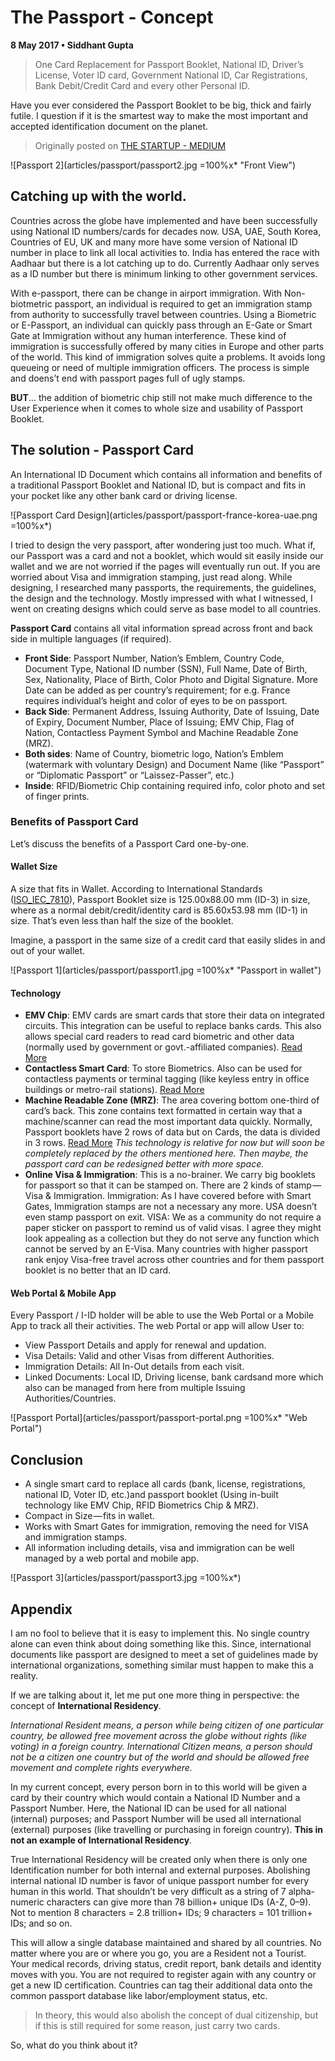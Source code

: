 # The Passport - Concept

**8 May 2017 • Siddhant Gupta**

> One Card Replacement for Passport Booklet, National ID, Driver’s License, Voter ID card, Government National ID, Car Registrations, Bank Debit/Credit Card and every other Personal ID.

Have you ever considered the Passport Booklet to be big, thick and fairly futile. I question if it is the smartest way to make the most important and accepted identification document on the planet.

> Originally posted on [THE STARTUP - MEDIUM](https://medium.com/swlh/the-passport-concept-b95c1d24e02e)

![Passport 2](articles/passport/passport2.jpg =100%x* "Front View")

## Catching up with the world.

Countries across the globe have implemented and have been successfully using National ID numbers/cards for decades now. USA, UAE, South Korea, Countries of EU, UK and many more have some version of National ID number in place to link all local activities to. India has entered the race with Aadhaar but there is a lot catching up to do. Currently Aadhaar only serves as a ID number but there is minimum linking to other government services.

With e-passport, there can be change in airport immigration. With Non-biotmetric passport, an individual is required to get an immigration stamp from authority to successfully travel between countries.
Using a Biometric or E-Passport, an individual can quickly pass through an E-Gate or Smart Gate at Immigration without any human interference. These kind of immigration is successfully offered by many cities in Europe and other parts of the world.
This kind of immigration solves quite a problems. It avoids long queueing or need of multiple immigration officers. The process is simple and doens’t end with passport pages full of ugly stamps.

**BUT**… the addition of biometric chip still not make much difference to the User Experience when it comes to whole size and usability of Passport Booklet.

## The solution - Passport Card
An International ID Document which contains all information and benefits of a traditional Passport Booklet and National ID, but is compact and fits in your pocket like any other bank card or driving license.

![Passport Card Design](articles/passport/passport-france-korea-uae.png =100%x*)

I tried to design the very passport, after wondering just too much. What if, our Passport was a card and not a booklet, which would sit easily inside our wallet and we are not worried if the pages will eventually run out. If you are worried about Visa and immigration stamping, just read along. While designing, I researched many passports, the requirements, the guidelines, the design and the technology. Mostly impressed with what I witnessed, I went on creating designs which could serve as base model to all countries.

**Passport Card** contains all vital information spread across front and back side in multiple languages (if required).

- **Front Side**: Passport Number, Nation’s Emblem, Country Code, Document Type, National ID number (SSN), Full Name, Date of Birth, Sex, Nationality, Place of Birth, Color Photo and Digital Signature. 
More Date can be added as per country’s requirement; for e.g. France requires individual’s height and color of eyes to be on passport.
- **Back Side**: Permanent Address, Issuing Authority, Date of Issuing, Date of Expiry, Document Number, Place of Issuing; EMV Chip, Flag of Nation, Contactless Payment Symbol and Machine Readable Zone (MRZ).
- **Both sides**: Name of Country, biometric logo, Nation’s Emblem (watermark with voluntary Design) and Document Name (like “Passport” or “Diplomatic Passport” or “Laissez-Passer”, etc.)
- **Inside**: RFID/Biometric Chip containing required info, color photo and set of finger prints.

### Benefits of Passport Card
Let’s discuss the benefits of a Passport Card one-by-one.

#### Wallet Size
A size that fits in Wallet. According to International Standards ([ISO\_IEC\_7810](https://en.wikipedia.org/wiki/ISO/IEC_7810)), Passport Booklet size is 125.00x88.00 mm (ID-3) in size, where as a normal debit/credit/identity card is 85.60x53.98 mm (ID-1) in size.
That’s even less than half the size of the booklet.

Imagine, a passport in the same size of a credit card that easily slides in and out of your wallet.

![Passport 1](articles/passport/passport1.jpg =100%x* "Passport in wallet")


#### Technology

- **EMV Chip**: EMV cards are smart cards that store their data on integrated circuits. This integration can be useful to replace banks cards. This also allows special card readers to read card biometric and other data (normally used by government or govt.-affiliated companies). [Read More](https://en.wikipedia.org/wiki/EMV)
- **Contactless Smart Card**: To store Biometrics. Also can be used for contactless payments or terminal tagging (like keyless entry in office buildings or metro-rail stations). [Read More](https://en.wikipedia.org/wiki/Contactless_smart_card)
- **Machine Readable Zone (MRZ)**: The area covering bottom one-third of card’s back. This zone contains text formatted in certain way that a machine/scanner can read the most important data quickly. Normally, Passport booklets have 2 rows of data but on Cards, the data is divided in 3 rows. [Read More](https://en.wikipedia.org/wiki/Machine-readable_passport)
	*This technology is relative for now but will soon be completely replaced by the others mentioned here. Then maybe, the passport card can be redesigned better with more space.*
- **Online Visa & Immigration**: This is a no-brainer. 
We carry big booklets for passport so that it can be stamped on. There are 2 kinds of stamp — Visa & Immigration.
Immigration: As I have covered before with Smart Gates, Immigration stamps are not a necessary any more. USA doesn’t even stamp passport on exit.
VISA: We as a community do not require a paper sticker on passport to remind us of valid visas. I agree they might look appealing as a collection but they do not serve any function which cannot be served by an E-Visa.
Many countries with higher passport rank enjoy Visa-free travel across other countries and for them passport booklet is no better that an ID card.

#### Web Portal & Mobile App
Every Passport / I-ID holder will be able to use the Web Portal or a Mobile App to track all their activities. The web Portal or app will allow User to:
- View Passport Details and apply for renewal and updation.
- Visa Details: Valid and other Visas from different Authorities.
- Immigration Details: All In-Out details from each visit.
- Linked Documents: Local ID, Driving license, bank cardsand more which also can be managed from here from multiple Issuing Authorities/Countries.

![Passport Portal](articles/passport/passport-portal.png =100%x* "Web Portal")

## Conclusion

- A single smart card to replace all cards (bank, license, registrations, national ID, Voter ID, etc.)and passport booklet (Using in-built technology like EMV Chip, RFID Biometrics Chip & MRZ).
- Compact in Size — fits in wallet.
- Works with Smart Gates for immigration, removing the need for VISA and immigration stamps.
- All information including details, visa and immigration can be well managed by a web portal and mobile app.

![Passport 3](articles/passport/passport3.jpg =100%x*)


## Appendix
I am no fool to believe that it is easy to implement this. No single country alone can even think about doing something like this. Since, international documents like passport are designed to meet a set of guidelines made by international organizations, something similar must happen to make this a reality.

If we are talking about it, let me put one more thing in perspective: the concept of **International Residency**.

*International Resident means, a person while being citizen of one particular country, be allowed free movement across the globe without rights (like voting) in a foreign country.
International Citizen means, a person should not be a citizen one country but of the world and should be allowed free movement and complete rights everywhere.*

In my current concept, every person born in to this world will be given a card by their country which would contain a National ID Number and a Passport Number. Here, the National ID can be used for all national (internal) purposes; and Passport Number will be used all international (external) purposes (like travelling or purchasing in foreign country). 
**This in not an example of International Residency**.

True International Residency will be created only when there is only one Identification number for both internal and external purposes. Abolishing internal national ID number is favor of unique passport number for every human in this world. That shouldn’t be very difficult as a string of 7 alpha-numeric characters can give more than 78 billion+ unique IDs (A-Z, 0–9). Not to mention 8 characters = 2.8 trillion+ IDs; 9 characters = 101 trillion+ IDs; and so on.

This will allow a single database maintained and shared by all countries. No matter where you are or where you go, you are a Resident not a Tourist. Your medical records, driving status, credit report, bank details and identity moves with you. You are not required to register again with any country or get a new ID certification. 
Countries can tag their additional data onto the common passport database like labor/employment status, etc.

> In theory, this would also abolish the concept of dual citizenship, but if this is still required for some reason, just carry two cards.

So, what do you think about it?